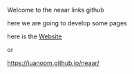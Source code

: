 Welcome to the neaar links github

here we are going to develop some pages

here is the [Website](https://links.neaar.store.)

or 

https://juanoom.github.io/neaar/
